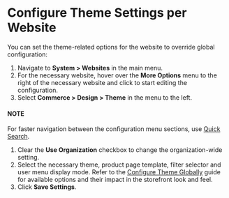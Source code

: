 <a id="configuration-commerce-design-theme-theme-settings-website"></a>

# Configure Theme Settings per Website

You can set the theme-related options for the website to override global configuration:

1. Navigate to **System > Websites** in the main menu.
2. For the necessary website, hover over the <i class="fa fa-ellipsis-h fa-lg" aria-hidden="true"></i> **More Options** menu to the right of the necessary website and click <i class="fas fa-cog" aria-hidden="true"></i> to start editing the configuration.
3. Select **Commerce > Design > Theme** in the menu to the left.

#### NOTE
For faster navigation between the configuration menu sections, use [Quick Search](../../../../configuration/quick-search.md#user-guide-system-configuration-quick-search).

1. Clear the **Use Organization** checkbox to change the organization-wide setting.
2. Select the necessary theme, product page template, filter selector and user menu display mode. Refer to the [Configure Theme Globally](../../../../configuration/commerce/design/theme-global.md#configuration-commerce-design-theme-theme-settings-globally) guide for available options and their impact in the storefront look and feel.
3. Click **Save Settings**.

<!-- fa-bars = fa-navicon -->
<!-- Ic Tiles is used as Set As Default in saved views, and as tiles in display layout options -->
<!-- IcPencil refers to Rename in Commerce and Inline Editing in CRM -->
<!-- Check mark in the square. -->
<!-- SortDesc is also used as drop-down arrow -->
